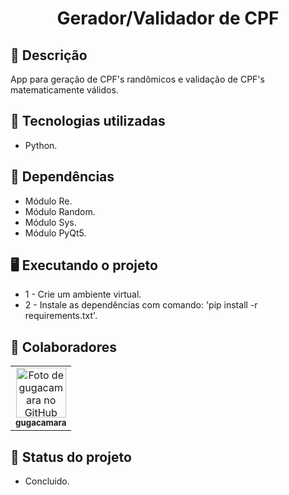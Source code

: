 <h1 align="center">Gerador/Validador de CPF</h1>

## :memo: Descrição
App para geração de CPF's randômicos e validação de CPF's matematicamente válidos.

## :wrench: Tecnologias utilizadas
* Python.

## :file_folder: Dependências
* Módulo Re.
* Módulo Random.
* Módulo Sys.
* Módulo PyQt5.

## :desktop_computer: Executando o projeto
* 1 - Crie um ambiente virtual.
* 2 - Instale as dependências com comando: 'pip install -r requirements.txt'.

## :handshake: Colaboradores
<table>
  <tr>
    <td align="center">
      <a href="https://github.com/gugacamara">
        <img src="https://avatars.githubusercontent.com/u/94768089?v=4" width="80px;" alt="Foto de gugacamara no GitHub"/><br>
        <sub>
          <b>gugacamara</b>
        </sub>
      </a>
    </td>
  </tr>
</table>

## :dart: Status do projeto
* Concluido.

